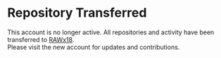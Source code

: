 # Repository Transferred

This account is no longer active. All repositories and activity have been transferred to [RAWx18](https://github.com/RAWx18).  
Please visit the new account for updates and contributions.
